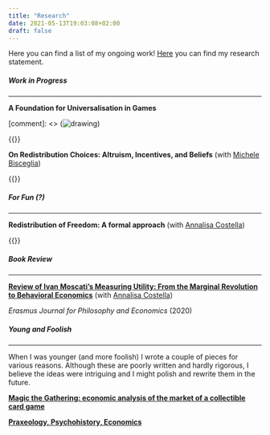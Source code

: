 ```yaml
---
title: "Research"
date: 2021-05-13T19:03:08+02:00
draft: false
---
```


Here you can find a list of my ongoing work! [Here](https://enricomattia.github.io/statement/) you can find my research statement.

##### Work in Progress

---

**A Foundation for Universalisation in Games**

[comment]: <> (![drawing](dream_TradingCard.jg))

{{<hideuni>}}

**On Redistribution Choices: Altruism, Incentives, and Beliefs** (with [Michele Bisceglia](https://www.tse-fr.eu/fr/people/michele-bisceglia))

{{<hidevoi>}}

##### For Fun (?)

---

**Redistribution of Freedom: A formal approach** (with [Annalisa Costella](https://www.eur.nl/people/annalisa-costella))

{{<hidefreedom>}}

##### Book Review

---

[**Review of Ivan Moscati’s Measuring Utility: From the Marginal Revolution to Behavioral Economics**](https://ejpe.org/journal/article/view/469/337)
(with [Annalisa Costella](https://www.eur.nl/people/annalisa-costella))

_Erasmus Journal for Philosophy and Economics_ (2020)

##### Young and Foolish

---

When I was younger (and more foolish) I wrote a couple of pieces for various reasons. Although these are poorly written and hardly rigorous, I believe the ideas were intriguing and I might polish and rewrite them in the future.

[**Magic the Gathering: economic analysis of the market of a collectible card game**](https://drive.google.com/file/d/15yPA-a-yTn5jF90XFUiu9AZ7T88ubzlS/view?usp=sharing)

[**Praxeology, Psychohistory, Economics**](https://drive.google.com/file/d/1wC50V4HI6mnFPW1gmyGW6v0mHXF-Tde_/view?usp=sharing)
